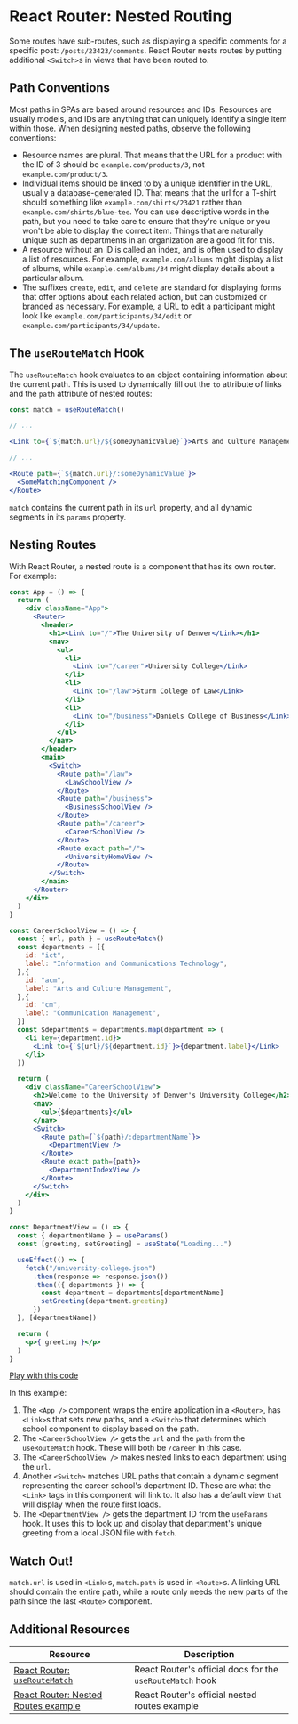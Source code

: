 # React Router: Nested Routing

Some routes have sub-routes, such as displaying a specific comments for a specific post: `/posts/23423/comments`. React Router nests routes by putting additional `<Switch>`s in views that have been routed to.

## Path Conventions

Most paths in SPAs are based around resources and IDs. Resources are usually models, and IDs are anything that can uniquely identify a single item within those. When designing nested paths, observe the following conventions:

* Resource names are plural. That means that the URL for a product with the ID of 3 should be `example.com/products/3`, not `example.com/product/3`.
* Individual items should be linked to by a unique identifier in the URL, usually a database-generated ID. That means that the url for a T-shirt should something like `example.com/shirts/23421` rather than `example.com/shirts/blue-tee`. You can use descriptive words in the path, but you need to take care to ensure that they're unique or you won't be able to display the correct item. Things that are naturally unique such as departments in an organization are a good fit for this.
* A resource without an ID is called an index, and is often used to display a list of resources. For example, `example.com/albums` might display a list of albums, while `example.com/albums/34` might display details about a particular album.
* The suffixes `create`, `edit`, and `delete` are standard for displaying forms that offer options about each related action, but can customized or branded as necessary. For example, a URL to edit a participant might look like `example.com/participants/34/edit` or `example.com/participants/34/update`.

## The `useRouteMatch` Hook

The `useRouteMatch` hook evaluates to an object containing information about the current path. This is used to dynamically fill out the `to` attribute of links and the `path` attribute of nested routes:

```jsx
const match = useRouteMatch()

// ...

<Link to={`${match.url}/${someDynamicValue}`}>Arts and Culture Management</Link>

// ...

<Route path={`${match.url}/:someDynamicValue`}>
  <SomeMatchingComponent />
</Route>
```

`match` contains the current path in its `url` property, and all dynamic segments in its `params` property.

## Nesting Routes

With React Router, a nested route is a component that has its own router. For example:

```jsx
const App = () => {
  return (
    <div className="App">
      <Router>
        <header>
          <h1><Link to="/">The University of Denver</Link></h1>
          <nav>
            <ul>
              <li>
                <Link to="/career">University College</Link>
              </li>
              <li>
                <Link to="/law">Sturm College of Law</Link>
              </li>
              <li>
                <Link to="/business">Daniels College of Business</Link>
              </li>
            </ul>
          </nav>
        </header>
        <main>
          <Switch>
            <Route path="/law">
              <LawSchoolView />
            </Route>
            <Route path="/business">
              <BusinessSchoolView />
            </Route>
            <Route path="/career">
              <CareerSchoolView />
            </Route>
            <Route exact path="/">
              <UniversityHomeView />
            </Route>
          </Switch>
        </main>
      </Router>
    </div>
  )
}
```

```jsx
const CareerSchoolView = () => {
  const { url, path } = useRouteMatch()
  const departments = [{
    id: "ict",
    label: "Information and Communications Technology",
  },{
    id: "acm",
    label: "Arts and Culture Management",
  },{
    id: "cm",
    label: "Communication Management",
  }]
  const $departments = departments.map(department => (
    <li key={department.id}>
      <Link to={`${url}/${department.id}`}>{department.label}</Link>
    </li>
  ))

  return (
    <div className="CareerSchoolView">
      <h2>Welcome to the University of Denver's University College</h2>
      <nav>
        <ul>{$departments}</ul>
      </nav>
      <Switch>
        <Route path={`${path}/:departmentName`}>
          <DepartmentView />
        </Route>
        <Route exact path={path}>
          <DepartmentIndexView />
        </Route>
      </Switch>
    </div>
  )
}
```

```jsx
const DepartmentView = () => {
  const { departmentName } = useParams()
  const [greeting, setGreeting] = useState("Loading...")

  useEffect(() => {
    fetch("/university-college.json")
      .then(response => response.json())
      .then(({ departments }) => {
        const department = departments[departmentName]
        setGreeting(department.greeting)
      })
  }, [departmentName])

  return (
    <p>{ greeting }</p>
  )
}
```

[Play with this code](https://codesandbox.io/s/bold-butterfly-bifmk)

In this example:

1. The `<App />` component wraps the entire application in a `<Router>`, has `<Link>`s that sets new paths, and a `<Switch>` that determines which school component to display based on the path.
2. The `<CareerSchoolView />` gets the `url` and the `path` from the `useRouteMatch` hook. These will both be `/career` in this case.
3. The `<CareerSchoolView />` makes nested links to each department using the `url`.
4. Another `<Switch>` matches URL paths that contain a dynamic segment representing the career school's department ID. These are what the `<Link>` tags in this component will link to. It also has a default view that will display when the route first loads.
5. The `<DepartmentView />` gets the department ID from the `useParams` hook. It uses this to look up and display that department's unique greeting from a local JSON file with `fetch`.

## Watch Out!

`match.url` is used in `<Link>`s, `match.path` is used in `<Route>`s. A linking URL should contain the entire path, while a route only needs the new parts of the path since the last `<Route>` component.

## Additional Resources

| Resource | Description |
| --- | --- |
| [React Router: `useRouteMatch`](https://reactrouter.com/web/api/Hooks/useroutematch) | React Router's official docs for the `useRouteMatch` hook |
| [React Router: Nested Routes example](https://reactrouter.com/web/example/nesting) | React Router's official nested routes example |

